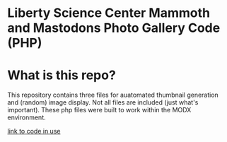 # Liberty Science Center Mammoth and Mastodons Photo Gallery Code (PHP)

# What is this repo?
This repository contains three files for auatomated thumbnail generation and (random) image display. Not all files are included (just what's important). These php files were built to work within the MODX environment. 

[link to code in use](http://lsc.org/index.php?id=1094)